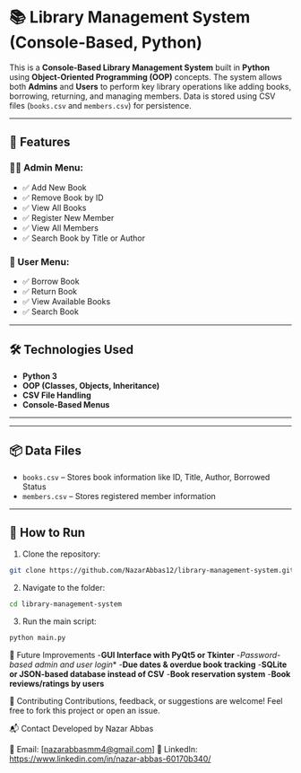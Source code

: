# 📚 Library Management System (Console-Based, Python)

This is a **Console-Based Library Management System** built in **Python** using **Object-Oriented Programming (OOP)** concepts. The system allows both **Admins** and **Users** to perform key library operations like adding books, borrowing, returning, and managing members. Data is stored using CSV files (`books.csv` and `members.csv`) for persistence.

---

## 🚀 Features

### 👨‍💼 Admin Menu:
- ✅ Add New Book
- ✅ Remove Book by ID
- ✅ View All Books
- ✅ Register New Member
- ✅ View All Members
- ✅ Search Book by Title or Author

### 👤 User Menu:
- ✅ Borrow Book
- ✅ Return Book
- ✅ View Available Books
- ✅ Search Book

---

## 🛠 Technologies Used
- **Python 3**
- **OOP (Classes, Objects, Inheritance)**
- **CSV File Handling**
- **Console-Based Menus**

---


---

## 📦 Data Files

- `books.csv` – Stores book information like ID, Title, Author, Borrowed Status
- `members.csv` – Stores registered member information

---

## 🧪 How to Run

1. Clone the repository:
```bash
git clone https://github.com/NazarAbbas12/library-management-system.git
```

2. Navigate to the folder:
```bash
cd library-management-system
```

3. Run the main script:
```bash
python main.py
```

🔮 Future Improvements
-**GUI Interface with PyQt5 or Tkinter**
-*Password-based admin and user login**
-**Due dates & overdue book tracking**
-**SQLite or JSON-based database instead of CSV**
-**Book reservation system**
-**Book reviews/ratings by users**

🤝 Contributing
Contributions, feedback, or suggestions are welcome! Feel free to fork this project or open an issue.

📬 Contact
Developed by Nazar Abbas

📧 Email: [nazarabbasmm4@gmail.com]
🔗 LinkedIn: https://www.linkedin.com/in/nazar-abbas-60170b340/



